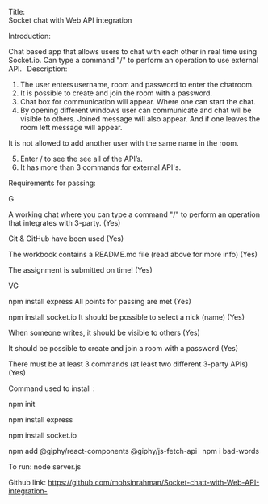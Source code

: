  
 
Title:  
Socket chat with Web API integration  
 
Introduction: 
 
Chat based app that allows users to chat with each other in real time using Socket.io. Can type a command "/" to perform an operation to use external API. 
  
Description: 
  
1. The user enters username, room and password to enter the chatroom. 
2. It is possible to create and join the room with a password. 
3. Chat box for communication will appear. Where one can start the chat. 
4. By opening different windows user can communicate and chat will be visible to others. Joined message will also appear. And if one leaves the room left message will appear. 

It is not allowed to add another user with the same name in the room. 

5. Enter / to see the see all of the API’s.  
6. It has more than 3 commands for external API's. 
  

Requirements for passing: 

  

G 

A working chat where you can type a command "/" to perform an operation that integrates with 3-party. (Yes) 

Git & GitHub have been used (Yes) 

The workbook contains a README.md file (read above for more info) (Yes) 

The assignment is submitted on time! (Yes) 

  

VG 

npm install express
All points for passing are met (Yes) 

npm install socket.io
It should be possible to select a nick (name) (Yes) 

When someone writes, it should be visible to others (Yes) 

It should be possible to create and join a room with a password (Yes) 

There must be at least 3 commands (at least two different 3-party APIs) (Yes) 

 

 
Command used to install : 
 
npm init  
 
npm install express 
 
npm install socket.io 
 
npm add @giphy/react-components @giphy/js-fetch-api 
  
npm i bad-words 


To run: 
node server.js 



Github link: 
https://github.com/mohsinrahman/Socket-chatt-with-Web-API-integration- 
 
 

